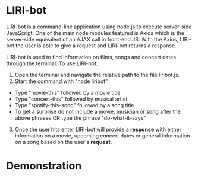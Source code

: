 # LIRI-bot

LIRI-bot is a command-line application using node.js to execute server-side JavaScript. 
One of the main node modules featured is Axios which is the server-side equivalent of
an AJAX call in front-end JS. With the Axios, LIRI-bot the user is able to give a request
and LIRI-bot returns a response.  

LIRI-bot is used to find information on films, songs and concert dates through the terminal. 
To use LIRI-bot:

1. Open the terminal and navigate the relative path to the file liribot.js. 
2. Start the command with "node liribot" 


  - Type "movie-this" followed by a movie title
  - Type "concert-this" followed by musical artist
  - Type "spotify-this-song" followed by a song title
  - To get a surprise do not include a movie, musician or song after the above phrases
  OR type the phrase "do-what-it-says"

  3. Once the user hits enter LIRI-bot will provide a **response** with either information on a movie, upcoming concert dates
  or general information on a song based on the user's **request**. 


# Demonstration

